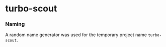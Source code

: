 # turbo-scout

### Naming
A random name generator was used for the temporary project name `turbo-scout`.